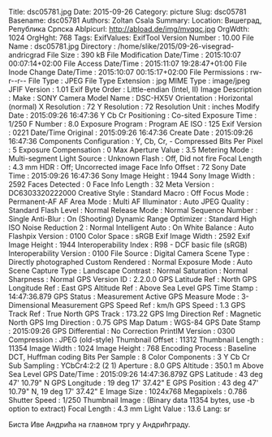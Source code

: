 Title: dsc05781.jpg
Date: 2015-09-26
Category: picture
Slug: dsc05781
Basename: dsc05781
Authors: Zoltan Csala
Summary:
Location: Вишеград, Република Српска
Ablpicurl: http://abload.de/img/mvqqc.jpg
OrgWdth: 1024
OrgHght: 768
Tags:
ExifValues: ExifTool Version Number : 10.00
            File Name : dsc05781.jpg
            Directory : /home/slike/2015/09-26-visegrad-andricgrad
            File Size : 390 kB
            File Modification Date/Time : 2015:10:07 00:07:14+02:00
            File Access Date/Time : 2015:11:07 19:28:47+01:00
            File Inode Change Date/Time : 2015:10:07 00:15:17+02:00
            File Permissions : rw-r--r--
            File Type : JPEG
            File Type Extension : jpg
            MIME Type : image/jpeg
            JFIF Version : 1.01
            Exif Byte Order : Little-endian (Intel, II)
            Image Description :
            Make : SONY
            Camera Model Name : DSC-HX5V
            Orientation : Horizontal (normal)
            X Resolution : 72
            Y Resolution : 72
            Resolution Unit : inches
            Modify Date : 2015:09:26 16:47:36
            Y Cb Cr Positioning : Co-sited
            Exposure Time : 1/250
            F Number : 8.0
            Exposure Program : Program AE
            ISO : 125
            Exif Version : 0221
            Date/Time Original : 2015:09:26 16:47:36
            Create Date : 2015:09:26 16:47:36
            Components Configuration : Y, Cb, Cr, -
            Compressed Bits Per Pixel : 5
            Exposure Compensation : 0
            Max Aperture Value : 3.5
            Metering Mode : Multi-segment
            Light Source : Unknown
            Flash : Off, Did not fire
            Focal Length : 4.3 mm
            HDR : Off; Uncorrected image
            Face Info Offset : 72
            Sony Date Time : 2015:09:26 16:47:36
            Sony Image Height : 1944
            Sony Image Width : 2592
            Faces Detected : 0
            Face Info Length : 32
            Meta Version : DC6303320222000
            Creative Style : Standard
            Macro : Off
            Focus Mode : Permanent-AF
            AF Area Mode : Multi
            AF Illuminator : Auto
            JPEG Quality : Standard
            Flash Level : Normal
            Release Mode : Normal
            Sequence Number : Single
            Anti-Blur : On (Shooting)
            Dynamic Range Optimizer : Standard
            High ISO Noise Reduction 2 : Normal
            Intelligent Auto : On
            White Balance : Auto
            Flashpix Version : 0100
            Color Space : sRGB
            Exif Image Width : 2592
            Exif Image Height : 1944
            Interoperability Index : R98 - DCF basic file (sRGB)
            Interoperability Version : 0100
            File Source : Digital Camera
            Scene Type : Directly photographed
            Custom Rendered : Normal
            Exposure Mode : Auto
            Scene Capture Type : Landscape
            Contrast : Normal
            Saturation : Normal
            Sharpness : Normal
            GPS Version ID : 2.2.0.0
            GPS Latitude Ref : North
            GPS Longitude Ref : East
            GPS Altitude Ref : Above Sea Level
            GPS Time Stamp : 14:47:36.879
            GPS Status : Measurement Active
            GPS Measure Mode : 3-Dimensional Measurement
            GPS Speed Ref : km/h
            GPS Speed : 1.3
            GPS Track Ref : True North
            GPS Track : 173.22
            GPS Img Direction Ref : Magnetic North
            GPS Img Direction : 0.75
            GPS Map Datum : WGS-84
            GPS Date Stamp : 2015:09:26
            GPS Differential : No Correction
            PrintIM Version : 0300
            Compression : JPEG (old-style)
            Thumbnail Offset : 11312
            Thumbnail Length : 11354
            Image Width : 1024
            Image Height : 768
            Encoding Process : Baseline DCT, Huffman coding
            Bits Per Sample : 8
            Color Components : 3
            Y Cb Cr Sub Sampling : YCbCr4:2:2 (2 1)
            Aperture : 8.0
            GPS Altitude : 350.1 m Above Sea Level
            GPS Date/Time : 2015:09:26 14:47:36.879Z
            GPS Latitude : 43 deg 47' 10.79" N
            GPS Longitude : 19 deg 17' 37.42" E
            GPS Position : 43 deg 47' 10.79" N, 19 deg 17' 37.42" E
            Image Size : 1024x768
            Megapixels : 0.786
            Shutter Speed : 1/250
            Thumbnail Image : (Binary data 11354 bytes, use -b option to extract)
            Focal Length : 4.3 mm
            Light Value : 13.6
Lang: sr

Биста Иве Андрића на главном тргу у Андрићграду.

